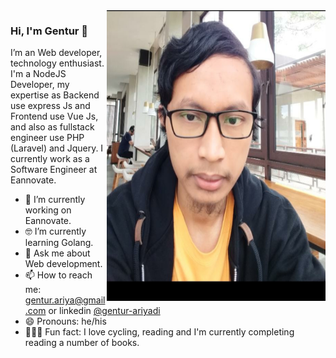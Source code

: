 <img align="right" src="https://github.com/gaspan/gaspan/blob/master/Me_illustration.jpg" alt="Illustration of Gaspan" width=350px height=465px/>

### Hi, I'm Gentur 👋

I’m an Web developer, technology enthusiast. I'm a NodeJS Developer, my expertise as Backend use express Js and Frontend use Vue Js, and also as fullstack engineer use PHP (Laravel) and Jquery. I currently work as a Software Engineer at Eannovate. 

- 📱  I’m currently working on Eannovate.
- 🤓 I’m currently learning Golang.
- 💬  Ask me about Web development.
- 📫  How to reach me: gentur.ariya@gmail.com or linkedin [@gentur-ariyadi](https://www.linkedin.com/in/gentur-ariyadi-47851b106/)
- 😄  Pronouns: he/his
- 🚴🏽‍♀️  Fun fact: I love cycling, reading and I'm currently completing reading a number of books.
